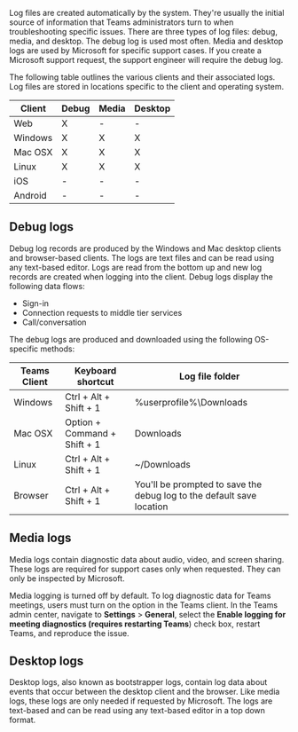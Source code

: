 Log files are created automatically by the system. They're usually the initial source of information that Teams administrators turn to when troubleshooting specific issues. There are three types of log files: debug, media, and desktop. The debug log is used most often. Media and desktop logs are used by Microsoft for specific support cases. If you create a Microsoft support request, the support engineer will require the debug log.

The following table outlines the various clients and their associated logs. Log files are stored in locations specific to the client and operating system.

| Client| Debug|  Media |Desktop|
| - |-| -| -| 
| Web| X| -| - |
| Windows| X| X| X |
| Mac OSX| X| X| X |
| Linux| X| X| X |
| iOS| -| -| - |
| Android| -| -| - |

## Debug logs

Debug log records are produced by the Windows and Mac desktop clients and browser-based clients. The logs are text files and can be read using any text-based editor. Logs are read from the bottom up and new log records are created when logging into the client. Debug logs display the following data flows:

- Sign-in
- Connection requests to middle tier services
- Call/conversation

The debug logs are produced and downloaded using the following OS-specific methods:

| Teams Client| Keyboard shortcut| Log file folder |
| - |-| -|
| Windows| Ctrl + Alt + Shift + 1| %userprofile%\Downloads |
| Mac OSX| Option + Command + Shift + 1| Downloads |
| Linux|  Ctrl + Alt + Shift + 1| ~/Downloads |
| Browser| Ctrl + Alt + Shift + 1| You'll be prompted to save the debug log to the default save location |

## Media logs

Media logs contain diagnostic data about audio, video, and screen sharing. These logs are required for support cases only when requested. They can only be inspected by Microsoft.

Media logging is turned off by default. To log diagnostic data for Teams meetings, users must turn on the option in the Teams client. In the Teams admin center, navigate to **Settings** > **General**, select the **Enable logging for meeting diagnostics (requires restarting Teams**) check box, restart Teams, and reproduce the issue.

## Desktop logs

Desktop logs, also known as bootstrapper logs, contain log data about events that occur between the desktop client and the browser. Like media logs, these logs are only needed if requested by Microsoft. The logs are text-based and can be read using any text-based editor in a top down format.
